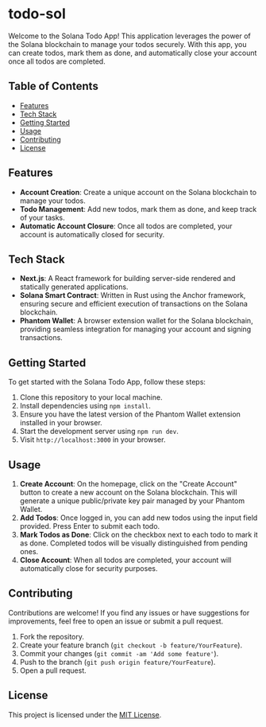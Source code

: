 # todo-sol

Welcome to the Solana Todo App! This application leverages the power of the Solana blockchain to manage your todos securely. With this app, you can create todos, mark them as done, and automatically close your account once all todos are completed.

## Table of Contents

- [Features](#features)
- [Tech Stack](#tech-stack)
- [Getting Started](#getting-started)
- [Usage](#usage)
- [Contributing](#contributing)
- [License](#license)

## Features

- **Account Creation**: Create a unique account on the Solana blockchain to manage your todos.
- **Todo Management**: Add new todos, mark them as done, and keep track of your tasks.
- **Automatic Account Closure**: Once all todos are completed, your account is automatically closed for security.

## Tech Stack

- **Next.js**: A React framework for building server-side rendered and statically generated applications.
- **Solana Smart Contract**: Written in Rust using the Anchor framework, ensuring secure and efficient execution of transactions on the Solana blockchain.
- **Phantom Wallet**: A browser extension wallet for the Solana blockchain, providing seamless integration for managing your account and signing transactions.

## Getting Started

To get started with the Solana Todo App, follow these steps:

1. Clone this repository to your local machine.
2. Install dependencies using `npm install`.
3. Ensure you have the latest version of the Phantom Wallet extension installed in your browser.
4. Start the development server using `npm run dev`.
5. Visit `http://localhost:3000` in your browser.

## Usage

1. **Create Account**: On the homepage, click on the "Create Account" button to create a new account on the Solana blockchain. This will generate a unique public/private key pair managed by your Phantom Wallet.
2. **Add Todos**: Once logged in, you can add new todos using the input field provided. Press Enter to submit each todo.
3. **Mark Todos as Done**: Click on the checkbox next to each todo to mark it as done. Completed todos will be visually distinguished from pending ones.
4. **Close Account**: When all todos are completed, your account will automatically close for security purposes.

## Contributing

Contributions are welcome! If you find any issues or have suggestions for improvements, feel free to open an issue or submit a pull request.

1. Fork the repository.
2. Create your feature branch (`git checkout -b feature/YourFeature`).
3. Commit your changes (`git commit -am 'Add some feature'`).
4. Push to the branch (`git push origin feature/YourFeature`).
5. Open a pull request.

## License

This project is licensed under the [MIT License](LICENSE).